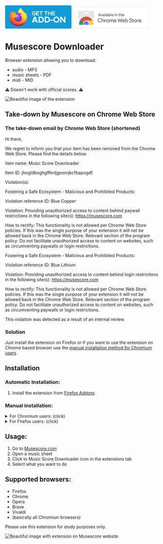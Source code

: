 <a href="https://addons.mozilla.org/en-US/firefox/addon/music-score-downloader/"><img alt="Firefox Addons" width="218px" src="assets/firefox-addon-logo.svg"/></a>
[<img alt="Chrome Web Store" width="250px" src="assets/chrome-extension-logo.png"/>](#take-down-by-musescore-on-chrome-web-store)

# Musescore Downloader

Browser extension allowing you to download:
* audio - MP3
* music sheets - PDF
* midi - MID

⚠️ Doesn't work with official scores. ⚠️

<img src="https://raw.githubusercontent.com/ingui-n/musescore-downloader/master/assets/screenshots/extension.png" alt="Beautiful image of the extension"/>

## Take-down by Musescore on Chrome Web Store
### The take-down email by Chrome Web Store (shortened)
Hi there,

We regret to inform you that your item has been removed from the Chrome Web Store. Please find the details below.

Item name: Music Score Downloader

Item ID: jhogldboghgffknljgnomjkcfbapogdf.

Violation(s):

Fostering a Safe Ecosystem - Malicious and Prohibited Products:

Violation reference ID: Blue Copper

Violation:
Providing unauthorized access to content behind paywall restrictions in the following site(s):
https://musescore.com

How to rectify: This functionality is not allowed per Chrome Web Store policies. If this was the single purpose of your extension it will not be allowed back in the Chrome Web Store.
Relevant section of the program policy:
Do not facilitate unauthorized access to content on websites, such as circumventing paywalls or login restrictions.

Fostering a Safe Ecosystem - Malicious and Prohibited Products:

Violation reference ID: Blue Lithium

Violation:
Providing unauthorized access to content behind login restrictions in the following site(s):
https://musescore.com

How to rectify: This functionality is not allowed per Chrome Web Store policies. If this was the single purpose of your extension it will not be allowed back in the Chrome Web Store.
Relevant section of the program policy:
Do not facilitate unauthorized access to content on websites, such as circumventing paywalls or login restrictions.

This violation was detected as a result of an internal review.

### Solution
Just install the extension on Firefox or if you want to use the extension on Chrome based browser use the [manual installation method for Chromium users](#manual-installation).

## Installation
### Automatic Installation:
1. Install the extension from [Firefox Addons](https://addons.mozilla.org/en-US/firefox/addon/music-score-downloader/)

### Manual installation:
<details>
  <summary>For Chromium users: (click)</summary>

1. Go to [the latest release](https://github.com/ingui-n/musescore-downloader/releases/latest)
2. Download the `musescore-downloader-0.x.x-manifest-v3.crx` file
3. Go to the browser extension manager [chrome://extensions/](chrome://extensions/)
4. Enable `Developer mode` (at the top right)
5. Drag and drop the file downloaded in the previous step into the browser window and click to install
6. That's it! Extension is now ready to use 🎉

</details>

<details>
  <summary>For Firefox users: (click)</summary>

1. Go to [the latest release](https://github.com/ingui-n/musescore-downloader/releases/latest)
2. Click to the `musescore-downloader-0.x.x-manifest-v2.xpi` file
3. A bubble with text and button should appear. Click on `Continue to Installation` and `Add`
4. That's it! Extension is now ready to use 🎉
</details>


## Usage:
1. Go to [Musescore.com](https://musescore.com/)
2. Open a music sheet
3. Click to Music Score Downloader icon in the extensions tab
4. Select what you want to do

## Supported browsers:
* Firefox
* Chrome
* Opera
* Brave
* Vivaldi
* (basically all Chromium browsers)

Please use this extension for study purposes only.

<img src="https://raw.githubusercontent.com/ingui-n/musescore-downloader/master/assets/screenshots/screenshot.png" alt="Beautiful image with extension on Musescore website"/>
